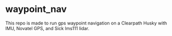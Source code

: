 # waypoint_nav
This repo is made to run gps waypoint navigation on a Clearpath Husky with IMU, Novatel GPS, and Sick lms111 lidar.
